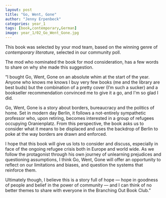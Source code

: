 ```yaml
---
layout: post
title: "Go, Went, Gone"
author: "Jenny Erpenbeck"
categories: year_1
tags: [book,contemporary,German]
image: year_1/02_Go_Went_Gone.jpg
---
```


This book was selected by your mod team, based on the winning genre of _contemporary literature_, selected in our community poll.

The mod who nominated the book for mod consideration, has a few words to share on why she made this suggestion.

“I bought Go, Went, Gone on an absolute whim at the start of the year. Anyone who knows me knows I buy very few books (me and the library are best buds) but the combination of a pretty cover (I’m such a sucker) and a bookseller recommendation convinced me to give it a go, and I'm so glad I did.

Go, Went, Gone is a story about borders, bureaucracy and the politics of home. Set in modern day Berlin, it follows a not-entirely sympathetic professor who, upon retiring, becomes interested in a group of refugees occupying Oranienplatz. From this perspective, the book asks us to consider what it means to be displaced and uses the backdrop of Berlin to poke at the way borders are drawn and enforced.

I hope that this book will give us lots to consider and discuss, especially in face of the ongoing refugee crisis both in Europe and world wide. As we follow the protagonist through his own journey of unlearning prejudices and questioning assumptions, I think Go, Went, Gone will offer an opportunity to reflect on our limitations and biases, and question the systems that reinforce them.

Ultimately though, I believe this is a story full of hope — hope in goodness of people and belief in the power of community — and I can think of no better themes to share with everyone in the Branching Out Book Club.”